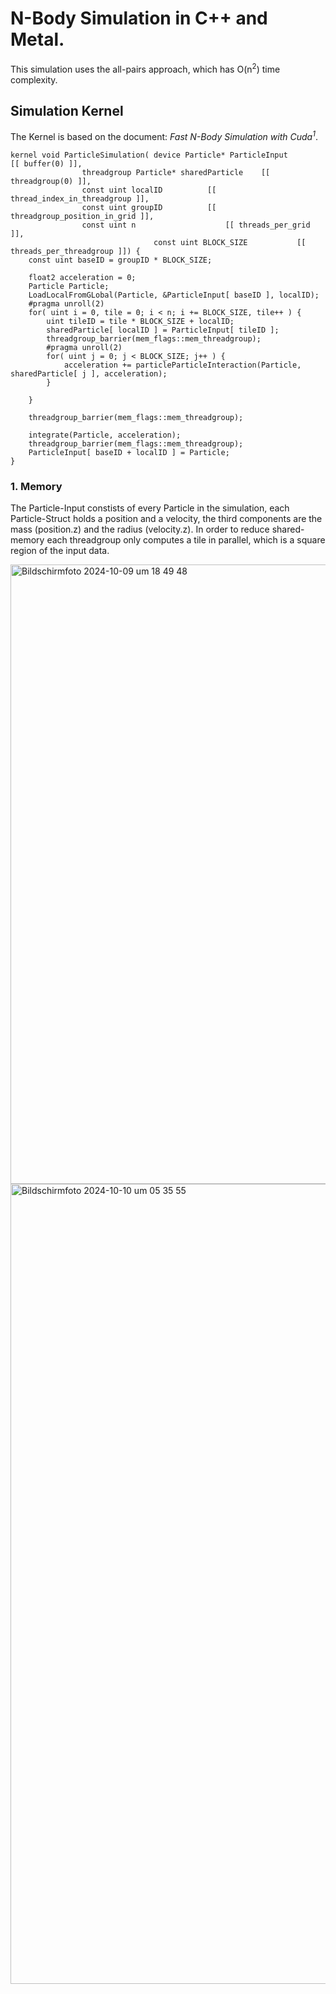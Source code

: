 # N-Body Simulation in C++ and Metal.
This simulation uses the all-pairs approach, which has O(n<sup>2</sup>) time complexity.

## Simulation Kernel
The Kernel is based on the document: *Fast N-Body Simulation with Cuda*<sup>*1*</sup>.

```Metal
kernel void ParticleSimulation( device Particle* ParticleInput 	        [[ buffer(0) ]],
				threadgroup Particle* sharedParticle    [[ threadgroup(0) ]],
				const uint localID 			[[ thread_index_in_threadgroup ]],
				const uint groupID 		 	[[ threadgroup_position_in_grid ]],
				const uint n 			        [[ threads_per_grid ]],
                                const uint BLOCK_SIZE 			[[ threads_per_threadgroup ]]) {
	const uint baseID = groupID * BLOCK_SIZE;
	
	float2 acceleration = 0;
	Particle Particle;
	LoadLocalFromGLobal(Particle, &ParticleInput[ baseID ], localID);
	#pragma unroll(2)
	for( uint i = 0, tile = 0; i < n; i += BLOCK_SIZE, tile++ ) {
		uint tileID = tile * BLOCK_SIZE + localID;
		sharedParticle[ localID ] = ParticleInput[ tileID ];
		threadgroup_barrier(mem_flags::mem_threadgroup);
	    #pragma unroll(2)
		for( uint j = 0; j < BLOCK_SIZE; j++ ) {
			acceleration += particleParticleInteraction(Particle, sharedParticle[ j ], acceleration);
		}
		
	}
	
	threadgroup_barrier(mem_flags::mem_threadgroup);
	
	integrate(Particle, acceleration);
	threadgroup_barrier(mem_flags::mem_threadgroup);
	ParticleInput[ baseID + localID ] = Particle;
}
```

### 1. Memory
The Particle-Input constists of every Particle in the simulation, each Particle-Struct holds a position and a velocity, the third components are
the mass (position.z) and the radius (velocity.z). In order to reduce shared-memory each threadgroup only computes a tile in parallel, which is
a square region of the input data.





<img width="991" alt="Bildschirmfoto 2024-10-09 um 18 49 48" src="https://github.com/user-attachments/assets/9648b5e5-c703-4a79-a186-bd8765b53d4a">

<img width="1280" alt="Bildschirmfoto 2024-10-10 um 05 35 55" src="https://github.com/user-attachments/assets/1ee44513-a34a-4e64-9e0b-21e034bc144d">
